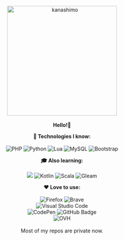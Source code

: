 <p align="center">
  <img src="https://i.imgur.com/RTDBQUa.png" width="300" alt="kanashimo"><br><br>
  <b>Hello!👋</b>
</p>
<p align="center">
<b>🧠 Technologies I know:</b><br><br>
<img src="https://img.shields.io/badge/php-%23777BB4.svg?style=for-the-badge&logo=php&logoColor=white" alt="PHP"> <img src="https://img.shields.io/badge/python-3670A0?style=for-the-badge&logo=python&logoColor=ffdd54" alt="Python"> <img src="https://img.shields.io/badge/lua-%232C2D72.svg?style=for-the-badge&logo=lua&logoColor=white" alt="Lua"> <img src="https://img.shields.io/badge/mysql-4479A1.svg?style=for-the-badge&logo=mysql&logoColor=white" alt="MySQL"> <img src="https://img.shields.io/badge/bootstrap-%238511FA.svg?style=for-the-badge&logo=bootstrap&logoColor=white" alt="Bootstrap"> 
</p>
<p align="center">
  <b>🎓 Also learning:</b><br><br>
  <img src="https://img.shields.io/badge/rust-%23000000.svg?style=for-the-badge&logo=rust&logoColor=white">
  <img src="https://img.shields.io/badge/kotlin-%237F52FF.svg?style=for-the-badge&logo=kotlin&logoColor=white" alt="Kotlin">
  <img src="https://img.shields.io/badge/scala-%23DC322F.svg?style=for-the-badge&logo=scala&logoColor=white" alt="Scala">
  <img src="https://img.shields.io/badge/Gleam-FFC0CB?style=for-the-badge" alt="Gleam">
</p>
<p align="center">
  <b>❤ Love to use:</b><br><br>
  <img src="https://img.shields.io/badge/Firefox-FF7139?style=for-the-badge&logo=Firefox-Browser&logoColor=white" alt="Firefox"> <img src="https://img.shields.io/badge/Brave-FB542B?style=for-the-badge&logo=Brave&logoColor=white" alt="Brave"><br>
  <img src="https://img.shields.io/badge/Visual%20Studio%20Code-0078d7.svg?style=for-the-badge&logo=visual-studio-code&logoColor=white" alt="Visual Studio Code"><br><img src="https://img.shields.io/badge/CodePen-white?style=for-the-badge&logo=codepen&logoColor=black" alt="CodePen"> <img src="https://img.shields.io/badge/github-%23121011.svg?style=for-the-badge&logo=github&logoColor=white" alt="GitHub Badge"><br><img src="https://img.shields.io/badge/ovh-%23123F6D.svg?style=for-the-badge&logo=ovh&logoColor=#123F6D" alt="OVH"><br><br>Most of my repos are private now.
</p>
